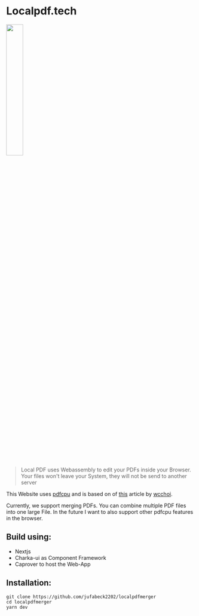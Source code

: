 # Localpdf.tech
<img src="https://raw.githubusercontent.com/jufabeck2202/localpdfmerger/804e32f18b0c26014ff2ab9f6a34afeaadc6d472/public/files.svg" width="30%">

> Local PDF uses Webassembly to edit your PDFs inside your Browser. Your files won't leave your System, they will not be send to another server

This Website uses [pdfcpu](https://github.com/pdfcpu/pdfcpu "pdfcpu") and is based on of [this](https://dev.to/wcchoi/browser-side-pdf-processing-with-go-and-webassembly-13hn "this") article by [wcchoi](https://github.com/wcchoi "wcchoi").

Currently, we support merging PDFs. You can combine multiple PDF files into one large File. In the future I want to also support other pdfcpu features in the browser.

## Build using:
- Nextjs 
- Charka-ui as Component Framework
- Caprover to host the Web-App

## Installation: 
```
git clone https://github.com/jufabeck2202/localpdfmerger
cd localpdfmerger
yarn dev
```
